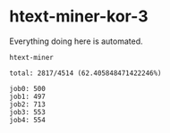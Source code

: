# htext-miner-kor-3

Everything doing here is automated.

```
htext-miner

total: 2817/4514 (62.405848471422246%)

job0: 500
job1: 497
job2: 713
job3: 553
job4: 554
```